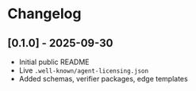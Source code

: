 # Changelog

## [0.1.0] - 2025-09-30
- Initial public README
- Live `.well-known/agent-licensing.json`
- Added schemas, verifier packages, edge templates
